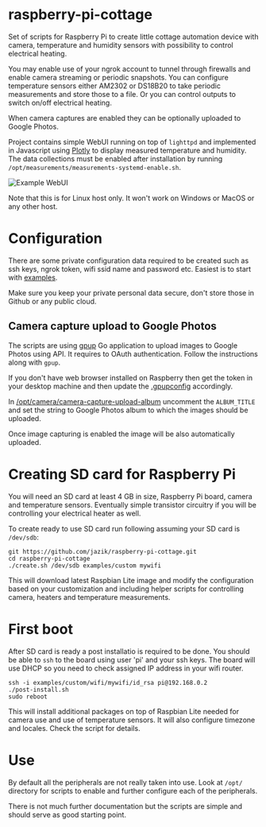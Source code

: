 # raspberry-pi-cottage

Set of scripts for Raspberry Pi to create little cottage automation device
with camera, temperature and humidity sensors with possibility to control
electrical heating.

You may enable use of your ngrok account to tunnel through firewalls
and enable camera streaming or periodic snapshots. You can configure
temperature sensors either AM2302 or DS18B20 to take periodic measurements
and store those to a file. Or you can control outputs to switch on/off
electrical heating.

When camera captures are enabled they can be optionally uploaded to
Google Photos.

Project contains simple WebUI running on top of `lighttpd` and implemented
in Javascript using [Plotly](https://plot.ly/) to display measured
temperature and humidity. The data collections must be enabled after
installation by running `/opt/measurements/measurements-systemd-enable.sh`.

![Example WebUI](../assets/measurements-webapp.png?raw=true)

Note that this is for Linux host only. It won't work on Windows or MacOS
or any other host.

# Configuration

There are some private configuration data required to be created such
as ssh keys, ngrok token, wifi ssid name and password etc. Easiest is
to start with [examples](examples).

Make sure you keep your private personal data secure, don't store those
in Github or any public cloud.

## Camera capture upload to Google Photos

The scripts are using [gpup](https://github.com/int128/gpup) Go application
to upload images to Google Photos using API. It requires to OAuth authentication.
Follow the instructions along with `gpup`.

If you don't have web browser installed on Raspberry then get the token
in your desktop machine and then update the [.gpupconfig](examples/custom/.gpupconfig)
accordingly.

In [/opt/camera/camera-capture-upload-album](camera/camera-capture-upload-album)
uncomment the `ALBUM_TITLE` and set the string to Google Photos album to which
the images should be uploaded.

Once image capturing is enabled the image will be also automatically uploaded.

# Creating SD card for Raspberry Pi

You will need an SD card at least 4 GB in size, Raspberry Pi board,
camera and temperature sensors. Eventually simple transistor circuitry
if you will be controlling your electrical heater as well.

To create ready to use SD card run following assuming your SD card
is `/dev/sdb`:

```
git https://github.com/jazik/raspberry-pi-cottage.git
cd raspberry-pi-cottage
./create.sh /dev/sdb examples/custom mywifi
```

This will download latest Raspbian Lite image and modify the configuration
based on your customization and including helper scripts for controlling
camera, heaters and temperature measurements.

# First boot

After SD card is ready a post installatio is required to be done. You should
be able to `ssh` to the board using user 'pi' and your ssh keys. The board
will use DHCP so you need to check assigned IP address in your wifi router.

```
ssh -i examples/custom/wifi/mywifi/id_rsa pi@192.168.0.2
./post-install.sh
sudo reboot
```

This will install additional packages on top of Raspbian Lite needed for
camera use and use of temperature sensors. It will also configure timezone
and locales. Check the script for details.

# Use

By default all the peripherals are not really taken into use. Look at
`/opt/` directory for scripts to enable and further configure each of
the peripherals.

There is not much further documentation but the scripts are simple and should
serve as good starting point.
